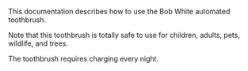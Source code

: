 This documentation describes how to use the Bob White automated toothbrush.

Note that this toothbrush is totally safe to use for children, adults, pets, wildlife, and trees.

The toothbrush requires charging every night.
